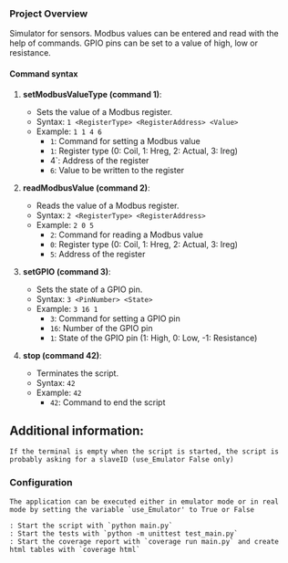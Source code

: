 ### Project Overview
Simulator for sensors.
Modbus values can be entered and read with the help of commands.
GPIO pins can be set to a value of high, low or resistance.

#### Command syntax
1. **setModbusValueType (command 1)**:
    - Sets the value of a Modbus register.
    - Syntax: `1 <RegisterType> <RegisterAddress> <Value>`
    - Example: `1 1 4 6`
        - `1`: Command for setting a Modbus value
        - `1`: Register type (0: Coil, 1: Hreg, 2: Actual, 3: Ireg)
        - 4`: Address of the register
        - `6`: Value to be written to the register

2. **readModbusValue (command 2)**:
    - Reads the value of a Modbus register.
    - Syntax: `2 <RegisterType> <RegisterAddress>`
    - Example: `2 0 5`
        - `2`: Command for reading a Modbus value
        - `0`: Register type (0: Coil, 1: Hreg, 2: Actual, 3: Ireg)
        - `5`: Address of the register

3. **setGPIO (command 3)**:
    - Sets the state of a GPIO pin.
    - Syntax: `3 <PinNumber> <State>`
    - Example: `3 16 1`
        - `3`: Command for setting a GPIO pin
        - `16`: Number of the GPIO pin
        - `1`: State of the GPIO pin (1: High, 0: Low, -1: Resistance)

4. **stop (command 42)**:
    - Terminates the script.
    - Syntax: `42`
    - Example: `42`
        - `42`: Command to end the script

## Additional information:
    If the terminal is empty when the script is started, the script is probably asking for a slaveID (use_Emulator False only)

### Configuration
    The application can be executed either in emulator mode or in real mode by setting the variable `use_Emulator' to True or False

    : Start the script with `python main.py`
    : Start the tests with `python -m unittest test_main.py`
    : Start the coverage report with `coverage run main.py` and create html tables with `coverage html`